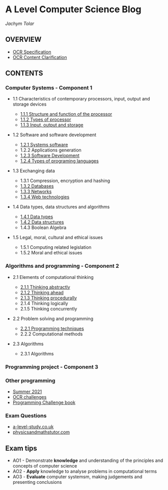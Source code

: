 # A Level Computer Science Blog
_Jachym Tolar_

## OVERVIEW
- [OCR Specification](https://github.com/JachymT/a-level-cs-blog/blob/main/ocr-a-level-specification-h446.pdf)
- [OCR Content Clarification](https://github.com/JachymT/a-level-cs-blog/blob/main/ocr-subject-content-clarification.pdf)

## CONTENTS
### Computer Systems - Component 1
- 1.1 Characteristics of contemporary processors, input, output and storage devices
  - [1.1.1 Structure and function of the processor](https://github.com/JachymT/a-level-cs-blog/tree/main/Computer%20Systems/1.1/1.1.1)
  - [1.1.2 Types of processor](https://github.com/JachymT/a-level-cs-blog/tree/main/Computer%20Systems/1.1/1.1.2)
  - [1.1.3 Input, output and storage](https://github.com/JachymT/a-level-cs-blog/tree/main/Computer%20Systems/1.1/1.1.3)

- 1.2 Software and software development
  - [1.2.1 Systems software](https://github.com/JachymT/a-level-cs-blog/tree/main/Computer%20Systems/1.2/1.2.1)
  - 1.2.2 Applications generation
  - [1.2.3 Software Development](https://github.com/JachymT/a-level-cs-blog/tree/main/Computer%20Systems/1.2/1.2.3)
  - [1.2.4 Types of programing languages](https://github.com/JachymT/a-level-cs-blog/tree/main/Computer%20Systems/1.2/1.2.4)

- 1.3 Exchanging data
  - 1.3.1 Compression, encryption and hashing
  - [1.3.2 Databases](https://github.com/JachymT/a-level-cs-blog/tree/main/Computer%20Systems/1.3/1.3.2)
  - [1.3.3 Networks](https://github.com/JachymT/a-level-cs-blog/tree/main/Computer%20Systems/1.3/1.3.3)
  - [1.3.4 Web technologies](https://github.com/JachymT/a-level-cs-blog/tree/main/Computer%20Systems/1.3/1.3.4)

- 1.4 Data types, data structures and algorithms
  - [1.4.1 Data types](https://github.com/JachymT/a-level-cs-blog/tree/main/Computer%20Systems/1.4/1.4.1)
  - [1.4.2 Data structures](https://github.com/JachymT/a-level-cs-blog/tree/main/Computer%20Systems/1.4/1.4.2)
  - 1.4.3 Boolean Algebra

- 1.5 Legal, moral, cultural and ethical issues
  - 1.5.1 Computing related legislation
  - 1.5.2 Moral and ethical issues

### Algorithms and programming - Component 2
- 2.1 Elements of computational thinking
  - [2.1.1 Thinking abstractly](https://github.com/JachymT/a-level-cs-blog/tree/main/Algorithms%20and%20programming/2.1/2.1.1)
  - [2.1.2 Thinking ahead](https://github.com/JachymT/a-level-cs-blog/tree/main/Algorithms%20and%20programming/2.1/2.1.2)
  - [2.1.3 Thinking procedurally](https://github.com/JachymT/a-level-cs-blog/tree/main/Algorithms%20and%20programming/2.1/2.1.3)
  - 2.1.4 Thinking logically
  - 2.1.5 Thinking concurrently

- 2.2 Problem solving and programming
  - [2.2.1 Programming techniques](https://github.com/JachymT/a-level-cs-blog/tree/main/Algorithms%20and%20programming/2.2/2.2.1)
  - 2.2.2 Computational methods

- 2.3 Algorithms
  - 2.3.1 Algorithms

### Programming project - Component 3

### Other programming
- [Summer 2021](https://github.com/JachymT/a-level-cs-blog/tree/main/Code/summer%20work%202021)
- [OCR challenges](https://github.com/JachymT/a-level-cs-blog/tree/main/Code/OCR%20challenges)
- [Programming Challenge book](https://github.com/JachymT/a-level-cs-blog/tree/main/Code/challengeBook)

### Exam Questions
- [a-level-study.co.uk](https://a-level-study.co.uk/computer-science/a-level-computer-science-past-papers/)
- [physicsandmathstutor.com](https://www.physicsandmathstutor.com/computer-science-revision/a-level-ocr/)

## Exam tips
- AO1 - Demonstrate **knowledge** and understanding of the principles and concepts of computer science
- AO2 - **Apply** knowledge to analyse problems in computational terms
- AO3 - **Evaluate** computer systemsm, making judgements and presenting conclusions
